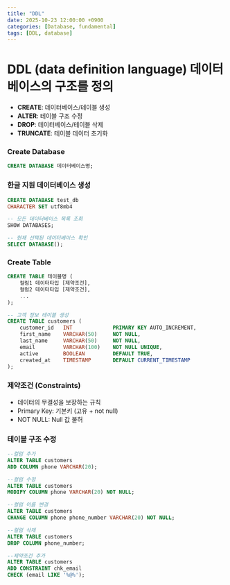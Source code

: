 ```yaml
---
title: "DDL"
date: 2025-10-23 12:00:00 +0900
categories: [Database, fundamental]
tags: [DDL, database]
---
```


# DDL (data definition language) 데이터베이스의 구조를 정의

- **CREATE**: 데이터베이스/테이블 생성
- **ALTER**: 테이블 구조 수정
- **DROP**: 데이터베이스/테이블 삭제
- **TRUNCATE**: 테이블 데이터 초기화

### Create Database

```sql
CREATE DATABASE 데이터베이스명;
```

### 한글 지원 데이터베이스 생성

```sql
CREATE DATABASE test_db
CHARACTER SET utf8mb4
```

```sql
-- 모든 데이터베이스 목록 조회
SHOW DATABASES;

-- 현재 선택된 데이터베이스 확인
SELECT DATABASE();
```

### Create Table

```sql
CREATE TABLE 테이블명 (
    컬럼1 데이터타입 [제약조건],
    컬럼2 데이터타입 [제약조건],
    ...
);

-- 고객 정보 테이블 생성
CREATE TABLE customers (
    customer_id   INT             PRIMARY KEY AUTO_INCREMENT,
    first_name    VARCHAR(50)     NOT NULL,
    last_name     VARCHAR(50)     NOT NULL,
    email         VARCHAR(100)    NOT NULL UNIQUE,
    active        BOOLEAN         DEFAULT TRUE,
    created_at    TIMESTAMP       DEFAULT CURRENT_TIMESTAMP
);

```

### 제약조건 (Constraints)

- 데이터의 무결성을 보장하는 규칙
- Primary Key: 기본키 (고유 + not null)
- NOT NULL: Null 값 불허

### 테이블 구조 수정

```sql
--컬럼 추가
ALTER TABLE customers
ADD COLUMN phone VARCHAR(20);

--컬럼 수정
ALTER TABLE customers
MODIFY COLUMN phone VARCHAR(20) NOT NULL;

--컬럼 이름 변경
ALTER TABLE customers
CHANGE COLUMN phone phone_number VARCHAR(20) NOT NULL;

--컬럼 삭제
ALTER TABLE customers
DROP COLUMN phone_number;

--제약조건 추가
ALTER TABLE customers
ADD CONSTRAINT chk_email
CHECK (email LIKE '%@%');
```
